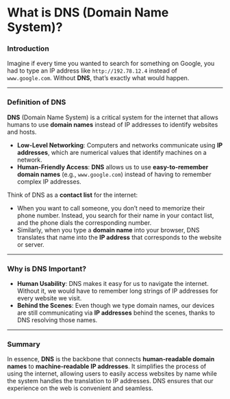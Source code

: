 # What is DNS (Domain Name System)?

### Introduction

Imagine if every time you wanted to search for something on Google, you had to type an IP address like `http://192.78.12.4` instead of `www.google.com`. Without **DNS**, that’s exactly what would happen.

---

### Definition of DNS

**DNS** (Domain Name System) is a critical system for the internet that allows humans to use **domain names** instead of IP addresses to identify websites and hosts.

- **Low-Level Networking**: Computers and networks communicate using **IP addresses**, which are numerical values that identify machines on a network.
- **Human-Friendly Access**: **DNS** allows us to use **easy-to-remember domain names** (e.g., `www.google.com`) instead of having to remember complex IP addresses.

Think of DNS as a **contact list** for the internet:
- When you want to call someone, you don’t need to memorize their phone number. Instead, you search for their name in your contact list, and the phone dials the corresponding number.
- Similarly, when you type a **domain name** into your browser, DNS translates that name into the **IP address** that corresponds to the website or server.

---

### Why is DNS Important?

- **Human Usability**: DNS makes it easy for us to navigate the internet. Without it, we would have to remember long strings of IP addresses for every website we visit.
- **Behind the Scenes**: Even though we type domain names, our devices are still communicating via **IP addresses** behind the scenes, thanks to DNS resolving those names.

---

### Summary

In essence, **DNS** is the backbone that connects **human-readable domain names** to **machine-readable IP addresses**. It simplifies the process of using the internet, allowing users to easily access websites by name while the system handles the translation to IP addresses. DNS ensures that our experience on the web is convenient and seamless.

